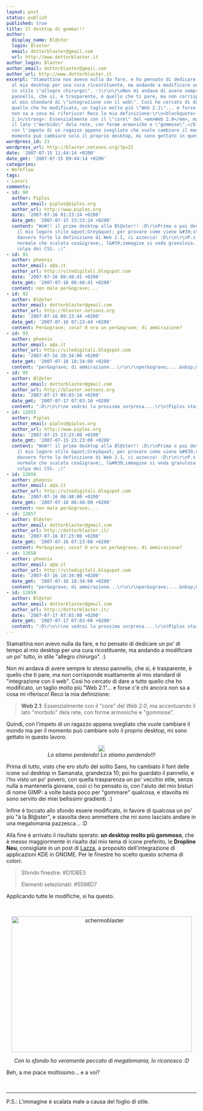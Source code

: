 ```yaml
---
layout: post
status: publish
published: true
title: Il desktop di gomma!!!
author:
  display_name: Bl@ster
  login: Blaster
  email: dottorblaster@gmail.com
  url: http://www.dottorblaster.it
author_login: Blaster
author_email: dottorblaster@gmail.com
author_url: http://www.dottorblaster.it
excerpt: "Stamattina non avevo nulla da fare, e ho pensato di dedicare un po' di tempo
  al mio desktop per una cura ricostituente, ma andando a modificare un po' tutto,
  in stile \"allegro chirurgo\". :)\r\n\r\nNon mi andava di avere sempre lo stesso
  pannello, che si, è trasparente, è quello che ti pare, ma non corrisponde esattamente
  al mio standard di \"integrazione con il web\". Così ho cercato di dare a tutto
  quello che ho modificato, un taglio molto più \"Web 2.1\"... e forse c'è chi ancora
  non sa a cosa mi riferisco! Reco la mia definizione:\r\n<blockquote> <strong>Web
  2.1</strong>: Essenzialmente con il \"core\" del <em>Web 2.0</em>, ma accentuando
  il lato \"morbido\" dela rete, con forme armoniche e \"gommose\".</blockquote>\r\nQuindi,
  con l'impeto di un ragazzo appena svegliato che vuole cambiare il mondo ma per il
  momento può cambiare solo il proprio desktop, mi sono gettato in questo lavoro."
wordpress_id: 21
wordpress_url: http://blaster.netsons.org/?p=21
date: '2007-07-15 11:44:14 +0200'
date_gmt: '2007-07-15 09:44:14 +0200'
categories:
- Workflow
tags:
- Lavori
comments:
- id: 90
  author: Piplos
  author_email: piplos@piplos.org
  author_url: http://www.piplos.org
  date: '2007-07-16 01:23:24 +0200'
  date_gmt: '2007-07-15 23:23:24 +0200'
  content: "WoW!! il primo desktop alla Bl@ster!! :D\r\nPrima o poi devo abbandonare
    il mio logoro stile &quot;Grey&quot; per provare come viene &#39;sta cosa. Cmq
    davvero forte la definizione di Web 2.1, ci azzecca! :D\r\n\r\nP.s.: &egrave;
    normale che scalata cos&igrave;, l&#39;immagine si veda granulosa. Non &egrave;
    colpa dei CSS. ;)"
- id: 91
  author: phoenix
  author_email: a@a.it
  author_url: http://vitedigitali.blogspot.com
  date: '2007-07-16 08:48:41 +0200'
  date_gmt: '2007-07-16 06:48:41 +0200'
  content: non male per&ograve;...
- id: 92
  author: Bl@ster
  author_email: dottorblaster@gmail.com
  author_url: http://blaster.netsons.org
  date: '2007-07-16 09:23:44 +0200'
  date_gmt: '2007-07-16 07:23:44 +0200'
  content: Per&ograve; cosa? O era un per&ograve; di ammirazione?
- id: 93
  author: phoenix
  author_email: a@a.it
  author_url: http://vitedigitali.blogspot.com
  date: '2007-07-16 20:34:00 +0200'
  date_gmt: '2007-07-16 18:34:00 +0200'
  content: "per&ograve; di ammirazione...\r\n\r\nper&ograve;....&nbsp;&nbsp; :-D"
- id: 95
  author: Bl@ster
  author_email: dottorblaster@gmail.com
  author_url: http://blaster.netsons.org
  date: '2007-07-17 09:03:10 +0200'
  date_gmt: '2007-07-17 07:03:10 +0200'
  content: ":D\r\n\r\ne vedrai la prossima sorpresa....\r\n(Piplos stai zitto)"
- id: 12655
  author: Piplos
  author_email: piplos@piplos.org
  author_url: http://www.piplos.org
  date: '2007-07-15 23:23:00 +0200'
  date_gmt: '2007-07-15 23:23:00 +0200'
  content: "WoW!! il primo desktop alla Bl@ster!! :D\r\nPrima o poi devo abbandonare
    il mio logoro stile &quot;Grey&quot; per provare come viene &#039;sta cosa. Cmq
    davvero forte la definizione di Web 2.1, ci azzecca! :D\r\n\r\nP.s.: &egrave;
    normale che scalata cos&igrave;, l&#039;immagine si veda granulosa. Non &egrave;
    colpa dei CSS. ;)"
- id: 12656
  author: phoenix
  author_email: a@a.it
  author_url: http://vitedigitali.blogspot.com
  date: '2007-07-16 06:48:00 +0200'
  date_gmt: '2007-07-16 06:48:00 +0200'
  content: non male per&ograve;...
- id: 12657
  author: Bl@ster
  author_email: dottorblaster@gmail.com
  author_url: http://dottorblaster.it/
  date: '2007-07-16 07:23:00 +0200'
  date_gmt: '2007-07-16 07:23:00 +0200'
  content: Per&ograve; cosa? O era un per&ograve; di ammirazione?
- id: 12658
  author: phoenix
  author_email: a@a.it
  author_url: http://vitedigitali.blogspot.com
  date: '2007-07-16 18:34:00 +0200'
  date_gmt: '2007-07-16 18:34:00 +0200'
  content: "per&ograve; di ammirazione...\r\n\r\nper&ograve;....&nbsp;&nbsp; :-D"
- id: 12659
  author: Bl@ster
  author_email: dottorblaster@gmail.com
  author_url: http://dottorblaster.it/
  date: '2007-07-17 07:03:00 +0200'
  date_gmt: '2007-07-17 07:03:00 +0200'
  content: ":D\r\n\r\ne vedrai la prossima sorpresa....\r\n(Piplos stai zitto)"
---
```

<p>Stamattina non avevo nulla da fare, e ho pensato di dedicare un po' di tempo al mio desktop per una cura ricostituente, ma andando a modificare un po' tutto, in stile "allegro chirurgo". :)</p>
<p>Non mi andava di avere sempre lo stesso pannello, che si, è trasparente, è quello che ti pare, ma non corrisponde esattamente al mio standard di "integrazione con il web". Così ho cercato di dare a tutto quello che ho modificato, un taglio molto più "Web 2.1"... e forse c'è chi ancora non sa a cosa mi riferisco! Reco la mia definizione:</p>
<blockquote><p> <strong>Web 2.1</strong>: Essenzialmente con il "core" del <em>Web 2.0</em>, ma accentuando il lato "morbido" dela rete, con forme armoniche e "gommose".</p></blockquote>
<p>Quindi, con l'impeto di un ragazzo appena svegliato che vuole cambiare il mondo ma per il momento può cambiare solo il proprio desktop, mi sono gettato in questo lavoro.<a id="more"></a><a id="more-21"></a><br />
<center><img src="http://tux.crystalxp.net/png/pit-tux-tux-chirurgien-1419.png" /></center><center><em>Lo stiamo perdendo! Lo stiamo perdendo!!!</em></center><center></p>
<p align="left">Prima di tutto, visto che ero stufo del solito Sans, ho cambiato il font delle icone sul desktop in Samanata, grandezza 10; poi ho guardato il pannello, e l'ho visto un po' povero, con quella trasparenza un po' vecchio stile, senza nulla a mantenerla giovane, così ci ho pensato io, con l'aiuto del mio bisturi di nome GIMP: a volte basta poco per "gommare" qualcosa, e stavolta mi sono servito dei miei bellissimi gradienti. :)</p>
<p align="left">Infine è toccato allo sfondo essere modificato, in favore di qualcosa un po' più "à la Bl@ster", e stavolta devo ammettere che mi sono lasciato andare in una megalomania pazzesca... :D</p>
<p align="left">Alla fine è arrivato il risultato sperato: <strong>un desktop molto più gommoso</strong>, che è messo maggiormente in risalto dal mio tema di icone preferito, le <strong>Dropline Neu</strong>, consigliate in un post di <a href="http://lazza.wordpress.com">Lazza</a>, a proposito dell'integrazione di applicazioni KDE in GNOME. Per le finestre ho scelto questo schema di colori:</p>
<blockquote>
<p align="left">Sfondo finestre: #D1DBE3</p>
<p align="left">Elementi selezionati: #5598D7</p>
</blockquote>
<p align="left">Applicando tutte le modifiche, si ha questo.</p>
<p align="center">&nbsp;</p>
<p align="right"><a href="http://www.flickr.com/photos/fotoblaster/816179903/" title="Condivisione di foto"></a></p>
<p style="text-align: center"><a href="http://www.flickr.com/photos/fotoblaster/816179903/" title="Condivisione di foto"><img src="http://farm2.static.flickr.com/1310/816179903_8075a003ea.jpg" alt="schermoblaster" height="358" width="477" /></a></p>
<p><em>Con lo sfondo ho veramente peccato di megalomania, lo riconosco :D</em></p>
<p align="left">Beh, a me piace moltissimo... e a voi?<br />
</center><br />
<hr size="2" width="100%" />
P.S.: L'immagine è scalata male a causa del foglio di stile.</p>
